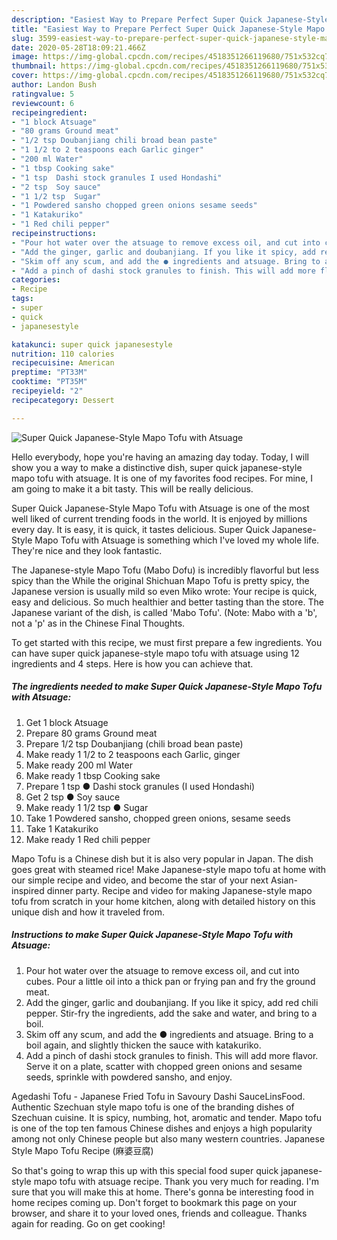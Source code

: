 ```yaml
---
description: "Easiest Way to Prepare Perfect Super Quick Japanese-Style Mapo Tofu with Atsuage"
title: "Easiest Way to Prepare Perfect Super Quick Japanese-Style Mapo Tofu with Atsuage"
slug: 3599-easiest-way-to-prepare-perfect-super-quick-japanese-style-mapo-tofu-with-atsuage
date: 2020-05-28T18:09:21.466Z
image: https://img-global.cpcdn.com/recipes/4518351266119680/751x532cq70/super-quick-japanese-style-mapo-tofu-with-atsuage-recipe-main-photo.jpg
thumbnail: https://img-global.cpcdn.com/recipes/4518351266119680/751x532cq70/super-quick-japanese-style-mapo-tofu-with-atsuage-recipe-main-photo.jpg
cover: https://img-global.cpcdn.com/recipes/4518351266119680/751x532cq70/super-quick-japanese-style-mapo-tofu-with-atsuage-recipe-main-photo.jpg
author: Landon Bush
ratingvalue: 5
reviewcount: 6
recipeingredient:
- "1 block Atsuage"
- "80 grams Ground meat"
- "1/2 tsp Doubanjiang chili broad bean paste"
- "1 1/2 to 2 teaspoons each Garlic ginger"
- "200 ml Water"
- "1 tbsp Cooking sake"
- "1 tsp  Dashi stock granules I used Hondashi"
- "2 tsp  Soy sauce"
- "1 1/2 tsp  Sugar"
- "1 Powdered sansho chopped green onions sesame seeds"
- "1 Katakuriko"
- "1 Red chili pepper"
recipeinstructions:
- "Pour hot water over the atsuage to remove excess oil, and cut into cubes. Pour a little oil into a thick pan or frying pan and fry the ground meat."
- "Add the ginger, garlic and doubanjiang. If you like it spicy, add red chili pepper. Stir-fry the ingredients, add the sake and water, and bring to a boil."
- "Skim off any scum, and add the ● ingredients and atsuage. Bring to a boil again, and slightly thicken the sauce with katakuriko."
- "Add a pinch of dashi stock granules to finish. This will add more flavor. Serve it on a plate, scatter with chopped green onions and sesame seeds, sprinkle with powdered sansho, and enjoy."
categories:
- Recipe
tags:
- super
- quick
- japanesestyle

katakunci: super quick japanesestyle 
nutrition: 110 calories
recipecuisine: American
preptime: "PT33M"
cooktime: "PT35M"
recipeyield: "2"
recipecategory: Dessert

---
```



![Super Quick Japanese-Style Mapo Tofu with Atsuage](https://img-global.cpcdn.com/recipes/4518351266119680/751x532cq70/super-quick-japanese-style-mapo-tofu-with-atsuage-recipe-main-photo.jpg)

Hello everybody, hope you're having an amazing day today. Today, I will show you a way to make a distinctive dish, super quick japanese-style mapo tofu with atsuage. It is one of my favorites food recipes. For mine, I am going to make it a bit tasty. This will be really delicious.

Super Quick Japanese-Style Mapo Tofu with Atsuage is one of the most well liked of current trending foods in the world. It is enjoyed by millions every day. It is easy, it is quick, it tastes delicious. Super Quick Japanese-Style Mapo Tofu with Atsuage is something which I've loved my whole life. They're nice and they look fantastic.

The Japanese-style Mapo Tofu (Mabo Dofu) is incredibly flavorful but less spicy than the While the original Shichuan Mapo Tofu is pretty spicy, the Japanese version is usually mild so even Miko wrote: Your recipe is quick, easy and delicious. So much healthier and better tasting than the store. The Japanese variant of the dish, is called &#39;Mabo Tofu&#39;. (Note: Mabo with a &#39;b&#39;, not a &#39;p&#39; as in the Chinese Final Thoughts.


To get started with this recipe, we must first prepare a few ingredients. You can have super quick japanese-style mapo tofu with atsuage using 12 ingredients and 4 steps. Here is how you can achieve that.

<!--inarticleads1-->

##### The ingredients needed to make Super Quick Japanese-Style Mapo Tofu with Atsuage:

1. Get 1 block Atsuage
1. Prepare 80 grams Ground meat
1. Prepare 1/2 tsp Doubanjiang (chili broad bean paste)
1. Make ready 1 1/2 to 2 teaspoons each Garlic, ginger
1. Make ready 200 ml Water
1. Make ready 1 tbsp Cooking sake
1. Prepare 1 tsp ● Dashi stock granules (I used Hondashi)
1. Get 2 tsp ● Soy sauce
1. Make ready 1 1/2 tsp ● Sugar
1. Take 1 Powdered sansho, chopped green onions, sesame seeds
1. Take 1 Katakuriko
1. Make ready 1 Red chili pepper


Mapo Tofu is a Chinese dish but it is also very popular in Japan. The dish goes great with steamed rice! Make Japanese-style mapo tofu at home with our simple recipe and video, and become the star of your next Asian-inspired dinner party. Recipe and video for making Japanese-style mapo tofu from scratch in your home kitchen, along with detailed history on this unique dish and how it traveled from. 

<!--inarticleads2-->

##### Instructions to make Super Quick Japanese-Style Mapo Tofu with Atsuage:

1. Pour hot water over the atsuage to remove excess oil, and cut into cubes. Pour a little oil into a thick pan or frying pan and fry the ground meat.
1. Add the ginger, garlic and doubanjiang. If you like it spicy, add red chili pepper. Stir-fry the ingredients, add the sake and water, and bring to a boil.
1. Skim off any scum, and add the ● ingredients and atsuage. Bring to a boil again, and slightly thicken the sauce with katakuriko.
1. Add a pinch of dashi stock granules to finish. This will add more flavor. Serve it on a plate, scatter with chopped green onions and sesame seeds, sprinkle with powdered sansho, and enjoy.


Agedashi Tofu - Japanese Fried Tofu in Savoury Dashi SauceLinsFood. Authentic Szechuan style mapo tofu is one of the branding dishes of Szechuan cuisine. It is spicy, numbing, hot, aromatic and tender. Mapo tofu is one of the top ten famous Chinese dishes and enjoys a high popularity among not only Chinese people but also many western countries. Japanese Style Mapo Tofu Recipe (麻婆豆腐) 

So that's going to wrap this up with this special food super quick japanese-style mapo tofu with atsuage recipe. Thank you very much for reading. I'm sure that you will make this at home. There's gonna be interesting food in home recipes coming up. Don't forget to bookmark this page on your browser, and share it to your loved ones, friends and colleague. Thanks again for reading. Go on get cooking!
